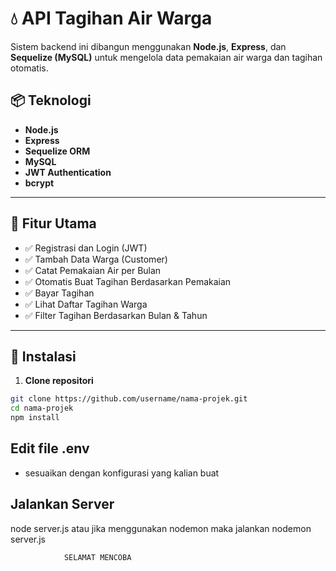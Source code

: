 # 💧 API Tagihan Air Warga

Sistem backend ini dibangun menggunakan **Node.js**, **Express**, dan **Sequelize (MySQL)** untuk mengelola data pemakaian air warga dan tagihan otomatis.

## 📦 Teknologi
- **Node.js**
- **Express**
- **Sequelize ORM**
- **MySQL**
- **JWT Authentication**
- **bcrypt**

---

## 🚀 Fitur Utama

- ✅ Registrasi dan Login (JWT)
- ✅ Tambah Data Warga (Customer)
- ✅ Catat Pemakaian Air per Bulan
- ✅ Otomatis Buat Tagihan Berdasarkan Pemakaian
- ✅ Bayar Tagihan
- ✅ Lihat Daftar Tagihan Warga
- ✅ Filter Tagihan Berdasarkan Bulan & Tahun

---

## 🔧 Instalasi

1. **Clone repositori**
```bash
git clone https://github.com/username/nama-projek.git
cd nama-projek
npm install
```
## Edit file .env
- sesuaikan dengan konfigurasi yang kalian buat

## Jalankan Server
node server.js atau jika menggunakan nodemon maka jalankan nodemon server.js

                SELAMAT MENCOBA         